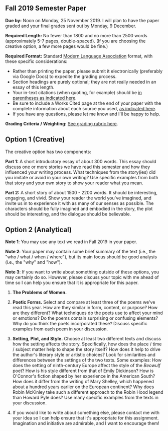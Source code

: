 Fall 2019 Semester Paper
-----

**Due by:** Noon on Monday, 25 November 2019. I will plan to have the paper graded and your final grades sent out by Monday, 9 December.

**Required Length:** No fewer than 1800 and no more than 2500 words (approximately 5-7 pages, double-spaced). (If you are choosing the creative option, a few more pages would be fine.)

**Required Format:** Standard [Modern Language Association](https://owl.purdue.edu/owl/research_and_citation/mla_style/mla_formatting_and_style_guide/mla_general_format.html) format, with these specific considerations:
- Rather than printing the paper, please submit it electronically (preferably via Google Docs) to expedite the grading process.
- Section headings are purely optional; they are not really needed in an essay of this length.
- Your in-text citations (when quoting, for example) should be [in parentheses as indicated here](https://owl.purdue.edu/owl/research_and_citation/mla_style/mla_formatting_and_style_guide/mla_in_text_citations_the_basics.html).
- Be sure to include a Works Cited page at the end of your paper with the complete information about each source you used, [as indicated here](https://owl.purdue.edu/owl/research_and_citation/mla_style/mla_formatting_and_style_guide/mla_works_cited_page_books.html).
- If you have any questions, please let me know and I'll be happy to help.

**Grading Criteria / Weighting:**
[See grading rubric here](fall-rubric.md).

Option 1 (Creative)
---

The creative option has two components:

**Part 1:** A short introductory essay of about 300 words. This essay should discuss one or more stories we have read this semester and how they influenced your writing process. What techniques from the story(ies) did you imitate or avoid in your own writing? Use specific examples from both that story and your own story to show your reader what you mean.

**Part 2:** A short story of about 1500 - 2200 words. It should be interesting, engaging, and vivid. Show your reader the world you've imagined, and invite us in to experience it with as many of our senses as possible. The characters should be fully imagined and embodied in the story, the plot should be interesting, and the dialogue should be believable.

Option 2 (Analytical)
---

**Note 1**: You may use any text we read in Fall 2019 in your paper.

**Note 2**: Your  paper may contain some brief summary of the text (i.e., the "who / what / when / where"), but its main focus should be good analysis (i.e., the "why" and "how").

**Note 3**: If you want to write about something outside of these options, you may certainly do so. However, please discuss your topic with me ahead of time so I can help you ensure that it is appropriate for this paper.

1. **The Problems of Women.** 

2. **Poetic Forms.** Select and compare at least three of the poems we've read this year. How are they similar in form, content, or purpose? How are they different? What techniques do the poets use to affect your mind or emotions? Do the poems contain surprising or confusing elements? Why do you think the poets incorporated these? Discuss specific examples from each poem in your discussion.

3. **Setting, Plot, and Style.** Choose at least two different texts and discuss how the setting affects the story. Specifically, how does the place / time / subject matter help to shape the story itself? How does it help to drive the author's literary style or artistic choices? Look for similarities and differences between the settings of the two texts. Some examples: How does the setting of ninth-century Europe affect the style of the *Beowulf* poet? How is his style different from that of Emily Dickinson? How is O'Connor's fiction shaped by her experience in the American South? How does it differ from the writing of Mary Shelley, which happened about a hundred years earlier on the European continent? Why does Robin McKinley take such a different approach to the Robin Hood legend than Howard Pyle does? Use many specific examples from the texts in your discussion.

4. If you would like to write about something else, please contact me with your idea so I can help ensure that it's appropriate for this assignment. Imagination and initiative are admirable, and I want to encourage them!
